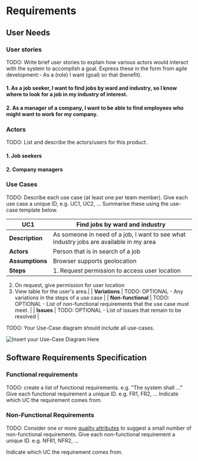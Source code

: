 # Requirements

## User Needs

### User stories
TODO: Write brief user stories to explain how various actors would interact with the system to accomplish a goal.
    Express these in the form from agile development:- As a (role) I want (goal) so that (benefit).
#### 1. As a job seeker, I want to find jobs by ward and industry, so I know where to look for a job in my industry of interest.
#### 2. As a manager of a company, I want to be able to find employees who might want to work for my company.


### Actors
TODO: List and describe the actors/users for this product.
#### 1. Job seekers
#### 2. Company managers

### Use Cases
TODO: Describe each use case (at least one per team member).
    Give each use case a unique ID, e.g. UC1, UC2, ...
    Summarise these using the use-case template below.

| UC1 | Find jobs by ward and industry | 
| -------------------------------------- | ------------------- |
| **Description** | As someone in need of a job, I want to see what industry jobs are available in my area |
| **Actors** | Person that is in search of a job |
| **Assumptions** | Browser supports geolocation</td></tr>
| **Steps** | 1. Request permission to access user location
2. On request, give permission for user location
3. View table for the user's area.|
| **Variations** | TODO: OPTIONAL - Any variations in the steps of a use case |
| **Non-functional** | TODO: OPTIONAL - List of non-functional requirements that the use case must meet. |
| **Issues** | TODO: OPTIONAL - List of issues that remain to be resolved |


TODO: Your Use-Case diagram should include all use-cases.

![Insert your Use-Case Diagram Here](images/use-case.png)

## Software Requirements Specification
### Functional requirements
TODO: create a list of functional requirements. 
    e.g. "The system shall ..."
    Give each functional requirement a unique ID. e.g. FR1, FR2, ...
    Indicate which UC the requirement comes from.


### Non-Functional Requirements
TODO: Consider one or more [quality attributes](https://en.wikipedia.org/wiki/ISO/IEC_9126) to suggest a small number of non-functional requirements.
Give each non-functional requirement a unique ID. e.g. NFR1, NFR2, ...

Indicate which UC the requirement comes from.
